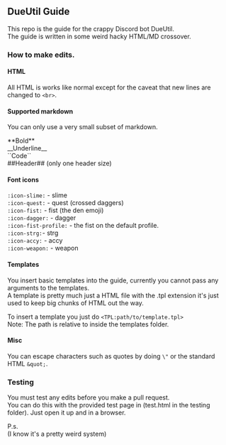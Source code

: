 ## DueUtil Guide
This repo is the guide for the crappy Discord bot DueUtil.  
The guide is written in some weird hacky HTML/MD crossover.

### How to make edits.
#### HTML
All HTML is works like normal except for the caveat that new lines are changed to ``<br>``.

#### Supported markdown
You can only use a very small subset of markdown.

\*\*Bold\*\*  
\_\_Underline\_\_  
\`\`Code\`\`  
\#\#Header\#\# (only one header size) 

#### Font icons      

``:icon-slime:`` - slime  
``:icon-quest:`` - quest (crossed daggers)  
``:icon-fist:`` - fist (the den emoji)  
``:icon-dagger:`` - dagger  
``:icon-fist-profile:`` - the fist on the default profile.  
``:icon-strg:``-  strg  
``:icon-accy:`` - accy     
``:icon-weapon:`` - weapon

#### Templates 
You insert basic templates into the guide, currently you cannot pass any arguments to the templates.  
A template is pretty much just a HTML file with the .tpl extension it's just used to keep big chunks of HTML out the way.

To insert a template you just do ``<TPL:path/to/template.tpl>``  
Note: The path is relative to inside the templates folder.

#### Misc
You can escape characters such as quotes by doing ``\"`` or the standard HTML ``&quot;``.

### Testing
You must test any edits before you make a pull request.  
You can do this with the provided test page in (test.html in the testing folder). Just open it up and in a browser.

P.s.  
(I know it's a pretty weird system)

